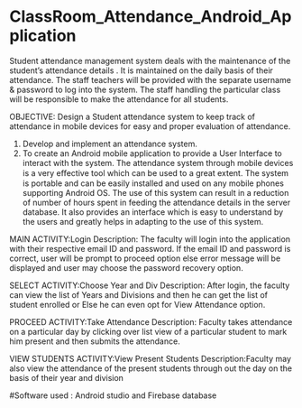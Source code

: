 # ClassRoom_Attendance_Android_Application

Student attendance management system deals with the maintenance of the student’s attendance details . It is maintained on the daily basis of their attendance. The staff teachers will be provided with the separate username & password to  log into the system.
The staff handling the particular class will be responsible to make the attendance for all students.

OBJECTIVE:
Design a Student attendance system to keep track of attendance in mobile devices for easy and proper evaluation of attendance.
1. Develop and implement an attendance system.
2. To create an Android mobile application to provide a User Interface to interact with the system.
The attendance system through mobile devices is a very eﬀective tool which can be used to a great extent. The system is portable and can be easily installed and used on any mobile phones supporting Android OS.
The use of this system can result in a reduction of number of hours spent in feeding the attendance details in the server database. It also provides an interface which is easy to understand by the users and greatly helps in adapting to the use of this system.

MAIN ACTIVITY:Login
Description: The faculty will login into the application with their respective email ID and password. If the email ID and password is correct, user will be prompt to proceed option else error message will be displayed and user may choose the password recovery option.

SELECT ACTIVITY:Choose Year  and Div
Description: After login, the faculty can view the list of Years and Divisions  and then he can get the list of student enrolled or Else he can even opt for View Attendance option.

PROCEED ACTIVITY:Take Attendance
Description: Faculty takes attendance on a particular day by clicking over list view of a particular student  to mark him present and then submits the attendance.

VIEW STUDENTS ACTIVITY:View Present Students
Description:Faculty may also view the attendance of the present students through out the day on the basis of their year and division

#Software used :
Android studio and
Firebase database
